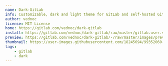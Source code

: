 ```yaml
---
name: Dark-GitLab
info: Customizable, dark and light theme for GitLab and self-hosted GitLab instances.
author: vednoc
license: MIT License
home: https://gitlab.com/vednoc/dark-gitlab
install: https://gitlab.com/vednoc/dark-gitlab/raw/master/gitlab.user.styl
preview: https://gitlab.com/vednoc/dark-gitlab/-/raw/master/images/preview.png
thumbnail: https://user-images.githubusercontent.com/18245694/99352060-3d1c2600-28a2-11eb-8ab8-b22aea43f330.png
tags:
    - gitlab
    - dark
---
```

